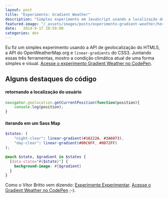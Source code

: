 ```yaml
---
layout: post
title: "Experimento: Gradient Weather"
description: "Simples experimento em JavaScript usando a localização do usuário e dados de previsão climática"
featured-image: "/_assets/images/posts/experimento-gradient-weather/hero.png"
date:   2014-9-17 10:59:00
categories: dev
---
```


Eu fiz um simples experimento usando a API de geolocalização do HTML5, a API do OpenWeatherMap.org e `linear-gradients` do CSS3. Juntando essas três ferramentas, mostro a condição climática atual de uma forma simples e visual. [Acesse o experimento Gradient Weather no CodePen](http://codepen.io/hugobessaa/debug/pcrgh).

<!--more-->

## Alguns destaques do código


#### retornando a localização do usuário
```javascript
navigator.geolocation.getCurrentPosition(function(position){
    console.log(position);
}
```

#### iterando em um Sass Map
```scss
$states: (
    "night-clear": linear-gradient(#16222A, #3A6073),
    "day-clear": linear-gradient(#00C6FF, #0072FF)
);

@each $state, $gradient in $states {
  [data-state="#{$state}"] {
    background-image: #{$gradient}
  }
}
```

Como o Vitor Britto vem dizendo: [Experimente Experimentar](http://www.vitorbritto.com.br/blog/experimente-experimentar/). [Acesse o Gradient Weather no CodePen](http://codepen.io/hugobessaa/debug/pcrgh) ;-).